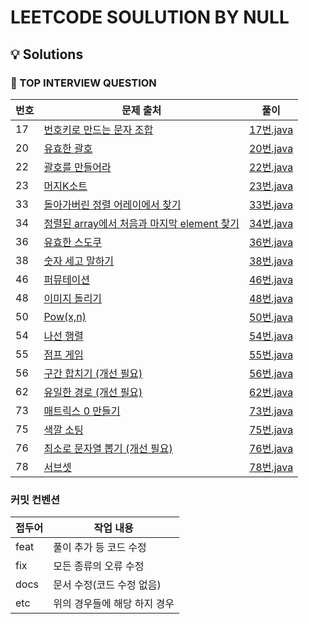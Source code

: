 # LEETCODE SOULUTION BY NULL

## 💡 Solutions


### 🌱 TOP INTERVIEW QUESTION

| 번호 | 문제 출처 | 풀이 |
| --- | ------- | --- |
| 17 | [번호키로 만드는 문자 조합](https://leetcode.com/problems/letter-combinations-of-a-phone-number/) | [17번.java](https://github.com/null2p/leetcode/blob/main/topinterview/17.java) |
|20| [유효한 괄호](https://leetcode.com/problems/valid-parentheses/) |[20번.java](https://github.com/null2p/leetcode/blob/main/topinterview/20.java)|
|22| [괄호를 만들어라](https://leetcode.com/problems/generate-parentheses/) |[22번.java](https://github.com/null2p/leetcode/blob/main/topinterview/22.java)|
|23| [머지K소트](https://leetcode.com/problems/merge-k-sorted-lists/) |[23번.java](https://github.com/null2p/leetcode/blob/main/topinterview/23.java)|
|33| [돌아가버린 정렬 어레이에서 찾기](https://leetcode.com/problems/search-in-rotated-sorted-array/) |[33번.java](https://github.com/null2p/leetcode/blob/main/topinterview/33.java)|
|34| [정렬된 array에서 처음과 마지막 element 찾기](https://leetcode.com/problems/find-first-and-last-position-of-element-in-sorted-array/) |[34번.java](https://github.com/null2p/leetcode/blob/main/topinterview/34.java)|
|36| [유효한 스도쿠](https://leetcode.com/problems/valid-sudoku/) |[36번.java](https://github.com/null2p/leetcode/blob/main/topinterview/36.java)|
|38| [숫자 세고 말하기](https://leetcode.com/problems/count-and-say/) |[38번.java](https://github.com/null2p/leetcode/blob/main/topinterview/38.java)|
|46| [퍼뮤테이션](https://leetcode.com/problems/permutations/) |[46번.java](https://github.com/null2p/leetcode/blob/main/topinterview/46.java)|
|48| [이미지 돌리기](https://leetcode.com/problems/rotate-image/) |[48번.java](https://github.com/null2p/leetcode/blob/main/topinterview/48.java)|
|50| [Pow(x,n)](https://leetcode.com/problems/powx-n/) |[50번.java](https://github.com/null2p/leetcode/blob/main/topinterview/50.java)|
|54| [나선 행렬](https://leetcode.com/problems/spiral-matrix) |[54번.java](https://github.com/null2p/leetcode/blob/main/topinterview/54.java)|
|55| [점프 게임](https://leetcode.com/problems/jump-game) |[55번.java](https://github.com/null2p/leetcode/blob/main/topinterview/55.java)|
|56| [구간 합치기 (개선 필요) ](https://leetcode.com/problems/merge-intervals) |[56번.java](https://github.com/null2p/leetcode/blob/main/topinterview/56.java)|
|62| [유일한 경로 (개선 필요) ](https://leetcode.com/problems/unique-paths) |[62번.java](https://github.com/null2p/leetcode/blob/main/topinterview/62.java)|
|73| [매트릭스 0 만들기](https://leetcode.com/problems/set-matrix-zeroes/) |[73번.java](https://github.com/null2p/leetcode/blob/main/topinterview/73.java)|
|75| [색깔 소팅](https://leetcode.com/problems/sort-colors) |[75번.java](https://github.com/null2p/leetcode/blob/main/topinterview/75.java)|
|76| [최소로 문자열 뽑기 (개선 필요)](https://leetcode.com/problems/minimum-window-substring/) |[76번.java](https://github.com/null2p/leetcode/blob/main/topinterview/76.java)|
|78| [서브셋](https://leetcode.com/problems/subsets/) |[78번.java](https://github.com/null2p/leetcode/blob/main/topinterview/78.java)|


### 커밋 컨벤션

| 접두어   | 작업 내용                           |
| -------- | ----------------------------------- |
| feat     | 풀이 추가 등 코드 수정                   |
| fix      | 모든 종류의 오류 수정                    |
| docs     | 문서 수정(코드 수정 없음)                 |
| etc      | 위의 경우들에 해당 하지 경우         |

